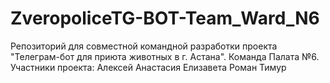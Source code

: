 # ZveropoliceTG-BOT-Team_Ward_N6
Репозиторий для совместной командной разработки проекта "Телеграм-бот для приюта животных в г. Астана".
Команда Палата №6.
Участники проекта:
Алексей
Анастасия
Елизавета
Роман
Тимур
